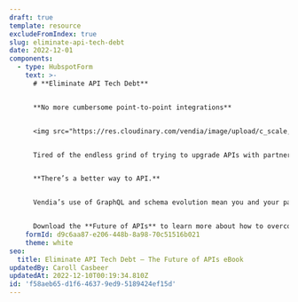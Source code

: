 ```yaml
---
draft: true
template: resource
excludeFromIndex: true
slug: eliminate-api-tech-debt
date: 2022-12-01
components:
  - type: HubspotForm
    text: >-
      # **Eliminate API Tech Debt**


      **No more cumbersome point-to-point integrations**


      <img src="https://res.cloudinary.com/vendia/image/upload/c_scale,q_100,w_400/f_auto,q_90/v1669844608/frame_sqytcq.webp" alt="" class="image-float-right" width="150" />


      Tired of the endless grind of trying to upgrade APIs with partners and clients? Stop the madness.


      **There’s a better way to API.**


      Vendia’s use of GraphQL and schema evolution mean you and your partners evolve data models safely and repeatedly – without ever disturbing existing clients and partners who aren’t ready to upgrade. Future proof your API … in the present.


      Download the **Future of APIs** to learn more about how to overcome the challenges of building, maintaining, and evolving modern data sharing solutions with traditional APIs – and the tech debt that comes with them.
    formId: d9c6aa87-e206-448b-8a98-70c51516b021
    theme: white
seo:
  title: Eliminate API Tech Debt – The Future of APIs eBook
updatedBy: Caroll Casbeer
updatedAt: 2022-12-10T00:19:34.810Z
id: 'f58aeb65-d1f6-4637-9ed9-5189424ef15d'
---
```

